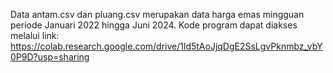 Data antam.csv dan pluang.csv merupakan data harga emas mingguan periode Januari 2022 hingga Juni 2024.
Kode program dapat diakses melalui link:
https://colab.research.google.com/drive/1ld5tAoJjqDgE2SsLgvPknmbz_vbY0P9D?usp=sharing
